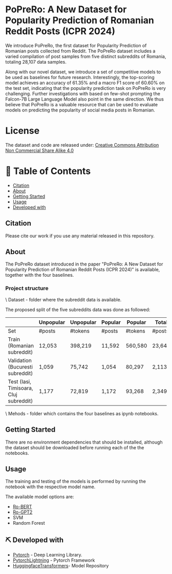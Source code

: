 # PoPreRo: A New Dataset for Popularity Prediction of Romanian Reddit Posts (ICPR 2024)

We introduce PoPreRo, the first dataset for Popularity Prediction of Romanian posts collected from Reddit. The PoPreRo dataset includes a varied compilation of post samples from five distinct subreddits of Romania, totaling 28,107 data samples. 

Along with our novel dataset, we introduce a set of competitive models to be used as baselines for future research. Interestingly, the top-scoring model achieves an accuracy of 61.35% and a macro F1 score of 60.60% on the test set, indicating that the popularity prediction task on PoPreRo is very challenging. Further investigations with based on few-shot prompting the Falcon-7B Large Language Model also point in the same direction. We thus believe that PoPreRo is a valuable resource that can be used to evaluate models on predicting the popularity of social media posts in Romanian.

# License
The dataset and code are released under: [Creative Commons Attribution Non Commercial Share Alike 4.0](https://creativecommons.org/licenses/by-nc-sa/4.0/deed.en)

# 📑 Table of Contents
<a name = "tabel_of_contents"></a>

  - [Citation ](#citation-)
  - [About ](#about-)
  - [Getting Started ](#getting-started-)
  - [Usage ](#usage-)
  - [Developed with ](#️-developed-with-)

## Citation <a name = "citation"></a>
Please cite our work if you use any material released in this repository.

## About <a name = "about"></a>

The PoPreRo dataset introduced in the paper "PoPreRo: A New Dataset for Popularity Prediction of Romanian Reddit Posts (ICPR 2024)" is available, together with the four baselines.

### Project structure

\ Dataset -  folder where the subreddit data is available. 


The proposed split of the five subreddits data was done as followed:

|            | Unpopular |     Unpopular      |  Popular       | Popular |    Total    |Total   | 
|------------|-----------|-----------|---------|---------|--------|---------|
| Set        | #posts    | #tokens   | #posts  | #tokens | #posts | #tokens |
| Train (Romanian subreddit)     | 12,053    | 398,219   | 11,592  | 560,580 | 23,645 | 958,799 |
| Validation (Bucuresti subreddit)| 1,059     | 75,742    | 1,054   | 80,297  | 2,113  | 156,039 |
| Test (Iasi, Timisoara, Cluj subreddit)      | 1,177     | 72,819    | 1,172   | 93,268  | 2,349  | 168,867 |

\ Mehods - folder which contains the four baselines as ipynb notebooks.



## Getting Started <a name = "getting_started"></a>

There are no environment dependencies that should be installed, although the dataset should be downloaded before running each of the the notebooks.

## Usage <a name="usage"></a>

The training and testing of the models is performed by running the notebook with the respective model name.

The available model options are:

- [Ro-BERT](https://huggingface.co/dumitrescustefan/bert-base-romanian-cased-v1)
- [Ro-GPT2](https://huggingface.co/readerbench/RoGPT2-base)
- SVM
- Random Forest


## ⛏️ Developed with <a name = "developed_with"></a>

- [Pytorch](https://pytorch.org/) - Deep Learning Library.
- [PytorchLightning](https://www.pytorchlightning.ai/index.html) - Pytorch Framework
- [HuggingfaceTransformers](https://huggingface.co/)- Model Repository 


